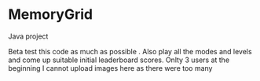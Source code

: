 # MemoryGrid
Java project


Beta test this code as much as possible . Also play all the modes and levels and come up suitable initial leaderboard scores. Onlty 3 users at the beginning
I cannot upload images here as there were too many
